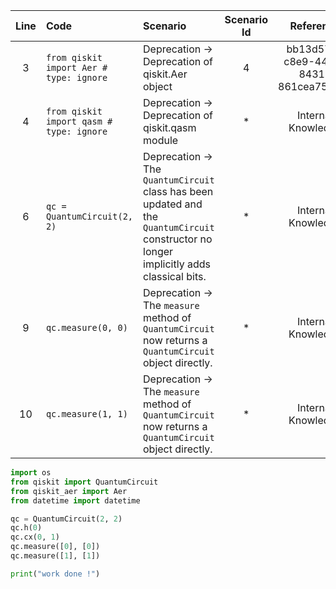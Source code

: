 | Line | Code | Scenario | Scenario Id | Reference | Artifact | Refactoring |
| :--: | :--- | :------- | :---------: | :-------: | :------- | :---------- |
| 3 | `from qiskit import Aer # type: ignore` | Deprecation -> Deprecation of qiskit.Aer object | 4 | bb13d578-c8e9-44dd-8431-861cea75d5de | qiskit.Aer | `from qiskit_aer import Aer` |
| 4 | `from qiskit import qasm # type: ignore` | Deprecation -> Deprecation of qiskit.qasm module | * | Internal Knowledge | qiskit.qasm | |
| 6 | `qc = QuantumCircuit(2, 2)` | Deprecation -> The `QuantumCircuit` class has been updated and the `QuantumCircuit` constructor no longer implicitly adds classical bits. | * | Internal Knowledge | QuantumCircuit | `qc = QuantumCircuit(2)` |
| 9 | `qc.measure(0, 0)` | Deprecation -> The `measure` method of `QuantumCircuit` now returns a `QuantumCircuit` object directly. | * | Internal Knowledge | qc.measure | `qc.measure([0], [0])` |
| 10 | `qc.measure(1, 1)` | Deprecation -> The `measure` method of `QuantumCircuit` now returns a `QuantumCircuit` object directly. | * | Internal Knowledge | qc.measure | `qc.measure([1], [1])` |


```python
import os
from qiskit import QuantumCircuit
from qiskit_aer import Aer
from datetime import datetime

qc = QuantumCircuit(2, 2)
qc.h(0)
qc.cx(0, 1)
qc.measure([0], [0])
qc.measure([1], [1])

print("work done !")
```